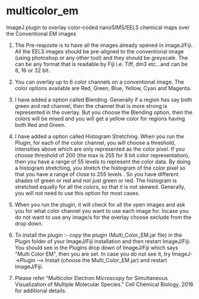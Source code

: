 # multicolor_em

ImageJ plugin to overlay color-coded nanoSIMS/EELS chemical maps over the Conventional EM images


1. The Pre-requisite is to have all the images already opened in imageJ/Fiji. All the EELS images should be pre-aligned to the conventional image (using photoshop or any other tool) and they should be greyscale. The can be any format that is readable by Fiji i.e. Tiff, dm3 etc…and can be 8, 16 or 32 bit.

1. You can overlay up to 6 color channels on a conventional image. The color options available are Red, Green, Blue, Yellow, Cyan and Magenta.

1. I have added a option called Blending. Generally if a region has say both green and red channel, then the channel that is more strong is represented in the overlay. But you choose the Blending option, then the colors will be mixed and you will get a yellow color for regions having both Red and Green.

1. I have added a option called Histogram Stretching. When you run the Plugin, for each of the color channel, you will choose a threshold, intensities above which are only represented as the color pixel. If you choose threshold of 200 (the max is 255 for 8 bit color representation), then you have a range of 55 levels to represent the color data. By doing a histogram stretching, you stretch the histogram of the color pixel so that you have a range of close to 255 levels . So you have different shades of green or red and not just green or red. The histogram is stretched equally for all the colors, so that it is not skewed. Generally, you will not need to use this option for most cases.

1. When you run the plugin, it will check for all the open images and ask you for what color channel you want to use each image for. Incase you do not want to use any image/s for the overlay choose exclude from the drop down.

1. To install the plugin :- copy the plugin (Multi_Color_EM.jar file) in the Plugin folder of your ImageJ/Fiji installation and then restart ImageJ/Fiji. You should see in the Plugins drop down of ImageJ/Fiji which says "Multi Color EM", then you are set. In case you do not see it, try ImageJ-->Plugin --> Install (choose the Multi_Color_EM.jar) and restart ImageJ/Fiji.

1. Please refer “Multicolor Electron Microscopy for Simultaneous Visualization of Multiple Molecular Species.” Cell Chemical Biology,  2016 for additional details.
